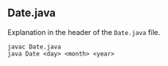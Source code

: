 ## Date.java

Explanation in the header of the `Date.java` file.

```shell
javac Date.java
java Date <day> <month> <year>
```
